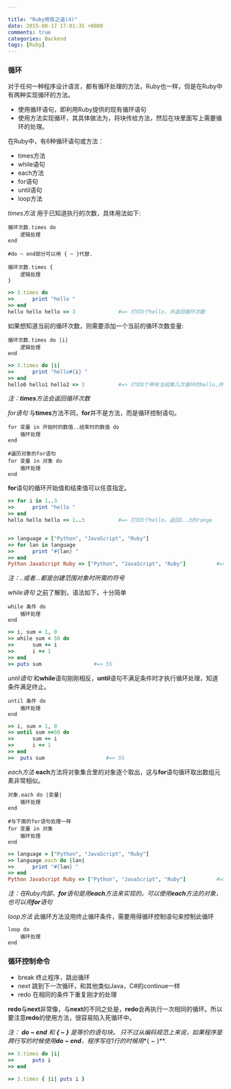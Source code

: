```yaml
---

title: "Ruby修炼之道(4)"
date: 2015-08-17 17:01:35 +0800
comments: true
categories: Backend
tags: [Ruby]
---
```


### 循环
对于任何一种程序设计语言，都有循环处理的方法，Ruby也一样，但是在Ruby中有两种实现循环的方法。

- 使用循环语句，即利用Ruby提供的现有循环语句
- 使用方法实现循环，其具体做法为，将块传给方法，然后在块里面写上需要循环的处理。

在Ruby中，有6种循环语句或方法：
<!-- more -->

- times方法
- while语句
- each方法
- for语句
- until语句
- loop方法

*times方法*
用于已知道执行的次数，具体用法如下:

	循环次数.times do
		逻辑处理
	end
	
	#do ~ end部分可以用 { ~ }代替.
	
	循环次数.times {
		逻辑处理
	}

``` ruby times方法
>> 3.times do
>> 		print "hello "
>> end
hello hello hello => 3				#=> 打印3个hello，并返回循环次数
```
如果想知道当前的循环次数，则需要添加一个当前的循环次数变量:

	循环次数.times do |i|
		逻辑处理
	end
	
``` ruby 带循环次数的times方法
>> 3.times do |i|
>> 		print "hello#{i} "
>> end
hello0 hello1 hello2 => 3			#=> 打印3个带有当前第几次循环的hello,并返回循环次数
```
*注：**times**方法会返回循环次数*

*for语句*
与**times**方法不同，**for**并不是方法，而是循环控制语句。

	for 变量 in 开始时的数值..结束时的数值 do
		循环处理
	end
	
	#遍历对象的for语句
	for 变量 in 对象 do
		循环处理
	end

**for**语句的循环开始值和结束值可以任意指定。

``` ruby for语句
>> for i in 1..3
>> 		print "hello "
>> end
hello hello hello => 1..3			#=> 打印3个hello，返回1..3的range


>> language = ["Python", "JavaScript", "Ruby"]
>> for lan in language
>> 		print "#{lan} "
>> end
Python JavaScript Ruby => ["Python", "JavaScript", "Ruby"]			#=> 一次打印数组中的元素，并返回数组
```
*注：..或者...都是创建范围对象时所需的符号*

*while语句*
之前了解到，语法如下，十分简单

	while 条件 do
		循环处理
	end
	
``` ruby while语句
>> i, sum = 1, 0
>> while sum < 50 do
>> 		sum += i
>> 		i += 1
>> end
>> puts sum					#=> 55
```

*until语句*
和**while**语句刚刚相反，**until**语句不满足条件时才执行循环处理，知道条件满足终止。

	until 条件 do
		循环处理
	end


``` ruby until语句
>> i, sum = 1, 0
>> until sum >=50 do
>> 		sum += i
>> 		i += 1
>> end
>>  puts sum					#=> 55
```

*each方法*
**each**方法将对象集合里的对象逐个取出，这与**for**语句循环取出数组元素非常相似。

	对象.each do |变量|
		循环处理
	end
	
	#与下面的for语句处理一样
	for 变量 in 对象
		循环处理
	end
		
``` ruby each方法
>> language = ["Python", "JavaScript", "Ruby"]
>> language.each do |lan|
>> 		print "#{lan} "
>> end
Python JavaScript Ruby => ["Python", "JavaScript", "Ruby"]			#=> 返回对象
```

*注：在Ruby内部，**for**语句是用**each**方法来实现的。可以使用**each**方法的对象，也可以用**for**语句*

*loop方法*
此循环方法没用终止循环条件，需要用得循环控制语句来控制此循环

	loop do
		循环处理
	end

### 循环控制命令
- break 终止程序，跳出循环
- next 跳到下一次循环，和其他类似Java，C#的continue一样
- redo 在相同的条件下重复刚才的处理

**redo**与**next**非常像，与**next**的不同之处是，**redo**会再执行一次相同的循环。所以要注意**redo**的使用方法，很容易陷入死循环中。



*注： **do ~ end** 和 **{ ~ }** 是等价的语句块。 只不过从编码规范上来说，如果程序是跨行写的时候使用**do ~ end**，程序写在1行的时候用**{ ~ }**.

``` ruby
>> 3.times do |i|
>>		puts i
>> end

>> 3.times { |i| puts i }
```
